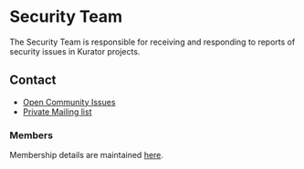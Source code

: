 # Security Team

The Security Team is responsible for receiving and responding to reports of security issues in Kurator projects.

## Contact

- [Open Community Issues](https://github.com/kurator-dev/kurator/issues)
- [Private Mailing list](mailto:kurator-security@googlegroups.com)

### Members

Membership details are maintained [here](security-groups.md).
